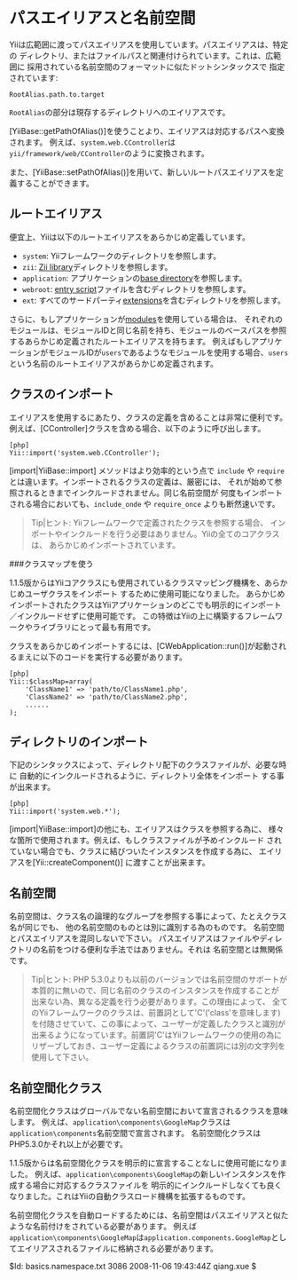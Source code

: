 パスエイリアスと名前空間
========================

Yiiは広範囲に渡ってパスエイリアスを使用しています。パスエイリアスは、特定の
ディレクトリ、またはファイルパスと関連付けられています。これは、広範囲に
採用されている名前空間のフォーマットに似たドットシンタックスで
指定されています:

~~~
RootAlias.path.to.target
~~~

`RootAlias`の部分は現存するディレクトリへのエイリアスです。


[YiiBase::getPathOfAlias()]を使うことより、エイリアスは対応するパスへ変換されます。
例えば、`system.web.CController`は`yii/framework/web/CController`のように変換されます。

また、[YiiBase::setPathOfAlias()]を用いて、新しいルートパスエイリアスを定義することができます。

ルートエイリアス
----------------

便宜上、Yiiは以下のルートエイリアスをあらかじめ定義しています。

 - `system`: Yiiフレームワークのディレクトリを参照します。
 - `zii`: [Zii library](/doc/guide/extension.use#zii-extensions)ディレクトリを参照します。
 - `application`: アプリケーションの[base directory](/doc/guide/basics.application#application-base-directory)を参照します。
 - `webroot`: [entry script](/doc/guide/basics.entry)ファイルを含むディレクトリを参照します。
 - `ext`: すべてのサードパーティ[extensions](/doc/guide/extension.overview)を含むディレクトリを参照します。

さらに、もしアプリケーションが[modules](/doc/guide/basics.module)を使用している場合は、
それぞれのモジュールは、モジュールIDと同じ名前を持ち、モジュールのベースパスを参照するあらかじめ定義されたルートエイリアスを持ちます。
例えばもしアプリケーションがモジュールIDが`users`であるようなモジュールを使用する場合、`users`という名前のルートエイリアスがあらかじめ定義されます。

クラスのインポート
------------------

エイリアスを使用するにあたり、クラスの定義を含めることは非常に便利です。
例えば、[CController]クラスを含める場合、以下のように呼び出します。

~~~
[php]
Yii::import('system.web.CController');
~~~

[import|YiiBase::import] メソッドはより効率的という点で `include` や
 `require` とは違います。インポートされるクラスの定義は、厳密には、
それが始めて参照されるときまでインクルードされません。同じ名前空間が
何度もインポートされる場合においても、`include_onde` や `require_once`
 よりも断然速いです。

> Tip|ヒント: Yiiフレームワークで定義されたクラスを参照する場合、
インポートやインクルードを行う必要はありません。Yiiの全てのコアクラスは、
あらかじめインポートされています。

###クラスマップを使う

1.1.5版からはYiiコアクラスにも使用されているクラスマッピング機構を、あらかじめユーザクラスをインポート
するために使用可能になりました。
あらかじめインポートされたクラスはYiiアプリケーションのどこでも明示的にインポート／インクルードせずに使用可能です。
この特徴はYiiの上に構築するフレームワークやライブラリにとって最も有用です。

クラスをあらかじめインポートするには、[CWebApplication::run()]が起動されるまえに以下のコードを実行する必要があります。

~~~
[php]
Yii::$classMap=array(
	'ClassName1' => 'path/to/ClassName1.php',
	'ClassName2' => 'path/to/ClassName2.php',
	......
);
~~~

ディレクトリのインポート
------------------------

下記のシンタックスによって、ディレクトリ配下のクラスファイルが、必要な時に
自動的にインクルードされるように、ディレクトリ全体をインポート
する事が出来ます。

~~~
[php]
Yii::import('system.web.*');
~~~

 [import|YiiBase::import]の他にも、エイリアスはクラスを参照する為に、
様々な箇所で使用されます。例えば、もしクラスファイルが予めインクルード
されていない場合でも、クラスに結びついたインスタンスを作成する為に、
エイリアスを[Yii::createComponent()] に渡すことが出来ます。

名前空間
--------

名前空間は、クラス名の論理的なグループを参照する事によって、たとえクラス名が同じでも、
他の名前空間のものとは別に識別する為のものです。
名前空間とパスエイリアスを混同しないで下さい。
パスエイリアスはファイルやディレクトリの名前をつける便利な手法ではありません。それは
名前空間とは無関係です。

> Tip|ヒント: PHP 5.3.0よりも以前のバージョンでは名前空間のサポートが
本質的に無いので、同じ名前のクラスのインスタンスを作成することが
出来ない為、異なる定義を行う必要があります。この理由によって、
全てのYiiフレームワークのクラスは、前置詞として'C'('class'を意味します)
を付随させていて、この事によって、ユーザーが定義したクラスと識別が
出来るようになっています。前置詞'C'はYiiフレームワークの使用の為に
リザーブしておき、ユーザー定義によるクラスの前置詞には別の文字列を
使用して下さい。

名前空間化クラス
----------------

名前空間化クラスはグローバルでない名前空間において宣言されるクラスを意味します。
例えば、`application\components\GoogleMap`クラスは`application\components`名前空間で宣言されます。
名前空間化クラスはPHP5.3.0かそれ以上が必要です。

1.1.5版からは名前空間化クラスを明示的に宣言することなしに使用可能になりました。
例えば、`application\components\GoogleMap`の新しいインスタンスを作成する場合に対応するクラスファイルを
明示的にインクルードしなくても良くなりました。これはYiiの自動クラスロード機構を拡張するものです。

名前空間化クラスを自動ロードするためには、名前空間はパスエイリアスと似たような名前付けをされている必要があります。
例えば`application\components\GoogleMap`は`application.components.GoogleMap`としてエイリアスされるファイルに格納される必要があります。


<div class="revision">$Id: basics.namespace.txt 3086 2008-11-06 19:43:44Z qiang.xue $</div>